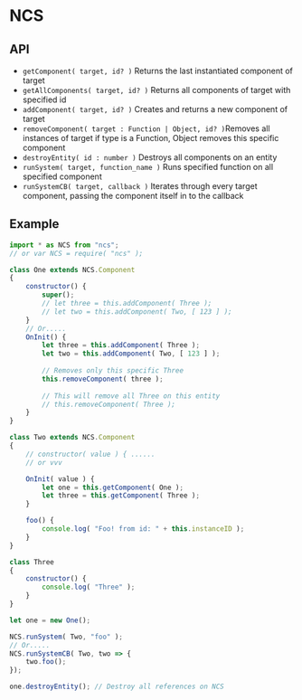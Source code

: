 # NCS

## API
* `getComponent( target, id? )` Returns the last instantiated component of target
* `getAllComponents( target, id? )` Returns all components of target with specified id
* `addComponent( target, id? )` Creates and returns a new component of target
* `removeComponent( target : Function | Object, id? )`Removes all instances of target if type is a Function, Object removes this specific component 
* `destroyEntity( id : number )` Destroys all components on an entity
* `runSystem( target, function_name )` Runs specified function on all specified component
* `runSystemCB( target, callback )` Iterates through every target component, passing  the component itself in to the callback 

## Example

```js
import * as NCS from "ncs";
// or var NCS = require( "ncs" );

class One extends NCS.Component
{
    constructor() {
        super();
        // let three = this.addComponent( Three );
        // let two = this.addComponent( Two, [ 123 ] );
    }
    // Or.....
    OnInit() {
        let three = this.addComponent( Three );
        let two = this.addComponent( Two, [ 123 ] );
        
        // Removes only this specific Three
        this.removeComponent( three );
        
        // This will remove all Three on this entity
        // this.removeComponent( Three );
    }
}

class Two extends NCS.Component
{
    // constructor( value ) { ...... 
    // or vvv

    OnInit( value ) {
        let one = this.getComponent( One );
        let three = this.getComponent( Three );
    }

    foo() {
        console.log( "Foo! from id: " + this.instanceID );
    }
}

class Three 
{
    constructor() {
        console.log( "Three" );
    }
}

let one = new One();

NCS.runSystem( Two, "foo" );
// Or.....
NCS.runSystemCB( Two, two => {
    two.foo();
});

one.destroyEntity(); // Destroy all references on NCS
```